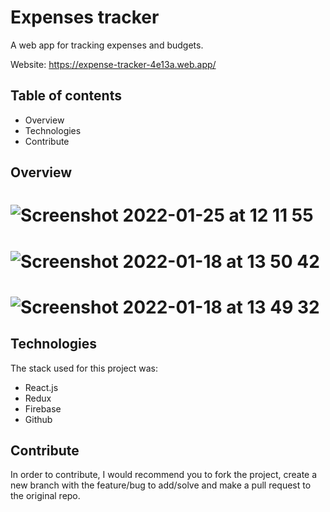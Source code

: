# Expenses tracker
A web app for tracking expenses and budgets.

Website: https://expense-tracker-4e13a.web.app/

## Table of contents
- Overview
- Technologies
- Contribute

## Overview
# ![Screenshot 2022-01-25 at 12 11 55](https://user-images.githubusercontent.com/57729597/150966571-fe05fe48-f489-4c0c-8c5e-51e284947a8a.png)
# ![Screenshot 2022-01-18 at 13 50 42](https://user-images.githubusercontent.com/57729597/149940581-9e265a68-6d4a-4a27-aa3a-329ab5bb954a.png)
# ![Screenshot 2022-01-18 at 13 49 32](https://user-images.githubusercontent.com/57729597/149940466-65c10c8a-ee72-4721-87e7-04abb513a00e.png)

## Technologies
The stack used for this project was:
- React.js
- Redux
- Firebase
- Github

## Contribute
In order to contribute, I would recommend you to fork the project, create a new branch with the feature/bug to add/solve and make a pull request to the original repo.
